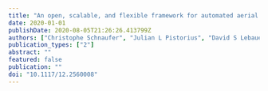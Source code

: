 ```yaml
---
title: "An open, scalable, and flexible framework for automated aerial measurement of field experiments"
date: 2020-01-01
publishDate: 2020-08-05T21:26:26.413799Z
authors: ["Christophe Schnaufer", "Julian L Pistorius", "David S Lebauer"]
publication_types: ["2"]
abstract: ""
featured: false
publication: ""
doi: "10.1117/12.2560008"
---
```


